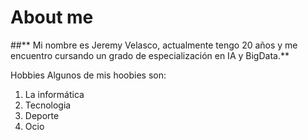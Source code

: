 # About me
##** Mi nombre es Jeremy Velasco, actualmente tengo 20 años y me encuentro cursando un grado de especialización en IA y BigData.** 

Hobbies
Algunos de mis hoobies son:
1. La informática
2. Tecnologia
3. Deporte
4. Ocio






